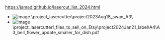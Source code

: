 <link rel="stylesheet" type="text/css" href="/assets/css/styles.css">

https://jamad.github.io/lasercut_list_2024.html

* ![image](https://github.com/jamad/jamad.github.io/assets/949913/a0cda0f4-73aa-48e5-9e3c-d5e74f1f7938) \project_lasercutter\project2023Aug18_swan_A3\
* ![image](https://github.com/jamad/jamad.github.io/assets/949913/acc28949-f81b-4519-8924-af2a571cc4d3) \project_lasercutter\!_files_to_sell_on_Etsy\project2024Jan21_label\A4\A3_bell_flower_update_smaller_for_dish.pdf
